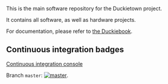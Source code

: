 This is the main software repository for the Duckietown project.

It contains all software, as well as hardware projects.

For documentation, please refer to [the Duckiebook][duckiebook].



[duckiebook]: http://book.duckietown.org/


## Continuous integration badges

[Continuous integration console](https://circleci.com/gh/duckietown/Software/)

Branch `master`: [![`master`](https://circleci.com/gh/duckietown/Software/tree/master.svg?style=shield)](https://circleci.com/gh/duckietown/Software/tree/master).
